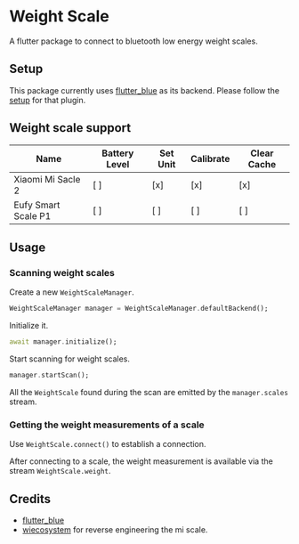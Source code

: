 # Weight Scale

A flutter package to connect to bluetooth low energy weight scales.

## Setup

This package currently uses [flutter_blue](https://pub.dev/packages/flutter_blue) as its backend. 
Please follow the [setup](https://pub.dev/packages/flutter_blue#setup) for that plugin.

## Weight scale support

| Name                | Battery Level | Set Unit | Calibrate | Clear Cache |
|---------------------|---------------|----------|-----------|-------------|
| Xiaomi Mi Sacle 2   | [ ]           | [x]      | [x]       | [x]         |
| Eufy Smart Scale P1 | [ ]           | [ ]      | [ ]       | [ ]         |


## Usage
### Scanning weight scales

Create a new `WeightScaleManager`.
```Dart
WeightScaleManager manager = WeightScaleManager.defaultBackend();
```

Initialize it.
```Dart
await manager.initialize();
```

Start scanning for weight scales.
```Dart
manager.startScan();
```

All the `WeightScale` found during the scan are emitted by the `manager.scales` stream.

### Getting the weight measurements of a scale
Use `WeightScale.connect()` to establish a connection.

After connecting to a scale, the weight measurement is available via the stream `WeightScale.weight`.

## Credits
- [flutter_blue](https://pub.dev/packages/flutter_blue)
- [wiecosystem](https://github.com/wiecosystem/Bluetooth/blob/master/doc/devices/huami.health.scale2.md) for reverse engineering the mi scale.
